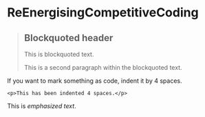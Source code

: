 # ReEnergisingCompetitiveCoding

> ## Blockquoted header
>
> This is blockquoted text.
>
> This is a second paragraph within the blockquoted text.

If you want to mark something as code, indent it by 4 spaces.

    <p>This has been indented 4 spaces.</p>

This is *emphasized* _text_.
